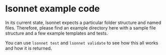 # lsonnet example code

In its current state, lsonnet expects a particular folder structure and named
files. Therefore, please find an example directory here with a sample file
structure and a few example templates and tests.

You can use `lsonnet test` and `lsonnet validate` to see how this all works and
how it is returned.
